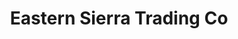 ---
title: "Eastern Sierra Trading Co"
url: /bridgeport/eastern-sierra-trading-co/
shop: Andenken
---